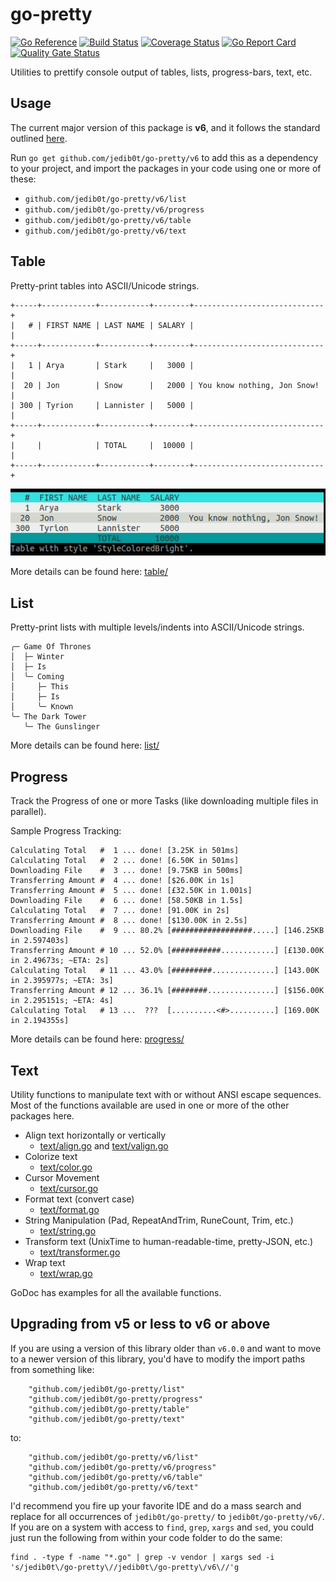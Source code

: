 # go-pretty

[![Go Reference](https://pkg.go.dev/badge/github.com/jedib0t/go-pretty/v6.svg)](https://pkg.go.dev/github.com/jedib0t/go-pretty/v6)
[![Build Status](https://github.com/jedib0t/go-pretty/workflows/CI/badge.svg?branch=main)](https://github.com/jedib0t/go-pretty/actions?query=workflow%3ACI+event%3Apush+branch%3Amain)
[![Coverage Status](https://coveralls.io/repos/github/jedib0t/go-pretty/badge.svg?branch=main)](https://coveralls.io/github/jedib0t/go-pretty?branch=main)
[![Go Report Card](https://goreportcard.com/badge/github.com/jedib0t/go-pretty)](https://goreportcard.com/report/github.com/jedib0t/go-pretty)
[![Quality Gate Status](https://sonarcloud.io/api/project_badges/measure?project=jedib0t_go-pretty&metric=alert_status)](https://sonarcloud.io/dashboard?id=jedib0t_go-pretty)

Utilities to prettify console output of tables, lists, progress-bars, text, etc.

## Usage

The current major version of this package is __v6__, and it follows the standard
outlined [here](https://go.dev/doc/modules/version-numbers#major-version).

Run `go get github.com/jedib0t/go-pretty/v6` to add this as a dependency to your
project, and import the packages in your code using one or more of these:
* `github.com/jedib0t/go-pretty/v6/list`
* `github.com/jedib0t/go-pretty/v6/progress`
* `github.com/jedib0t/go-pretty/v6/table`
* `github.com/jedib0t/go-pretty/v6/text`

## Table

Pretty-print tables into ASCII/Unicode strings.

```
+-----+------------+-----------+--------+-----------------------------+
|   # | FIRST NAME | LAST NAME | SALARY |                             |
+-----+------------+-----------+--------+-----------------------------+
|   1 | Arya       | Stark     |   3000 |                             |
|  20 | Jon        | Snow      |   2000 | You know nothing, Jon Snow! |
| 300 | Tyrion     | Lannister |   5000 |                             |
+-----+------------+-----------+--------+-----------------------------+
|     |            | TOTAL     |  10000 |                             |
+-----+------------+-----------+--------+-----------------------------+
```

<img src="table/images/table-StyleColoredBright.png" alt="Table with Colors in a Terminal"/>

More details can be found here: [table/](table)

## List

Pretty-print lists with multiple levels/indents into ASCII/Unicode strings.

```
╭─ Game Of Thrones
│  ├─ Winter
│  ├─ Is
│  ╰─ Coming
│     ├─ This
│     ├─ Is
│     ╰─ Known
╰─ The Dark Tower
   ╰─ The Gunslinger
```

More details can be found here: [list/](list)

## Progress

Track the Progress of one or more Tasks (like downloading multiple files in
parallel).

Sample Progress Tracking:
```
Calculating Total   #  1 ... done! [3.25K in 501ms]
Calculating Total   #  2 ... done! [6.50K in 501ms]
Downloading File    #  3 ... done! [9.75KB in 500ms]
Transferring Amount #  4 ... done! [$26.00K in 1s]
Transferring Amount #  5 ... done! [£32.50K in 1.001s]
Downloading File    #  6 ... done! [58.50KB in 1.5s]
Calculating Total   #  7 ... done! [91.00K in 2s]
Transferring Amount #  8 ... done! [$130.00K in 2.5s]
Downloading File    #  9 ... 80.2% [##################.....] [146.25KB in 2.597403s]
Transferring Amount # 10 ... 52.0% [###########............] [£130.00K in 2.49673s; ~ETA: 2s]
Calculating Total   # 11 ... 43.0% [#########..............] [143.00K in 2.395977s; ~ETA: 3s]
Transferring Amount # 12 ... 36.1% [########...............] [$156.00K in 2.295151s; ~ETA: 4s]
Calculating Total   # 13 ...  ???  [..........<#>..........] [169.00K in 2.194355s]
```

More details can be found here: [progress/](progress)

## Text

Utility functions to manipulate text with or without ANSI escape sequences. Most
of the functions available are used in one or more of the other packages here.

   - Align text horizontally or vertically
     - [text/align.go](text/align.go) and [text/valign.go](text/valign.go)
   - Colorize text
     - [text/color.go](text/color.go)
   - Cursor Movement
     - [text/cursor.go](text/cursor.go)
   - Format text (convert case)
     - [text/format.go](text/format.go)
   - String Manipulation (Pad, RepeatAndTrim, RuneCount, Trim, etc.)
     - [text/string.go](text/string.go)
   - Transform text (UnixTime to human-readable-time, pretty-JSON, etc.)
     - [text/transformer.go](text/transformer.go)
   - Wrap text
     - [text/wrap.go](text/wrap.go)

GoDoc has examples for all the available functions.

## Upgrading from v5 or less to v6 or above

If you are using a version of this library older than `v6.0.0` and want to move
to a newer version of this library, you'd have to modify the import paths from
something like:
```golang
    "github.com/jedib0t/go-pretty/list"
    "github.com/jedib0t/go-pretty/progress"
    "github.com/jedib0t/go-pretty/table"
    "github.com/jedib0t/go-pretty/text"
```
to:
```golang
    "github.com/jedib0t/go-pretty/v6/list"
    "github.com/jedib0t/go-pretty/v6/progress"
    "github.com/jedib0t/go-pretty/v6/table"
    "github.com/jedib0t/go-pretty/v6/text"
```

I'd recommend you fire up your favorite IDE and do a mass search and replace for
all occurrences of `jedib0t/go-pretty/` to `jedib0t/go-pretty/v6/`. If you are
on a system with access to `find`, `grep`, `xargs` and `sed`, you could just run
the following from within your code folder to do the same:
```
find . -type f -name "*.go" | grep -v vendor | xargs sed -i 's/jedib0t\/go-pretty\//jedib0t\/go-pretty\/v6\//'g
```

